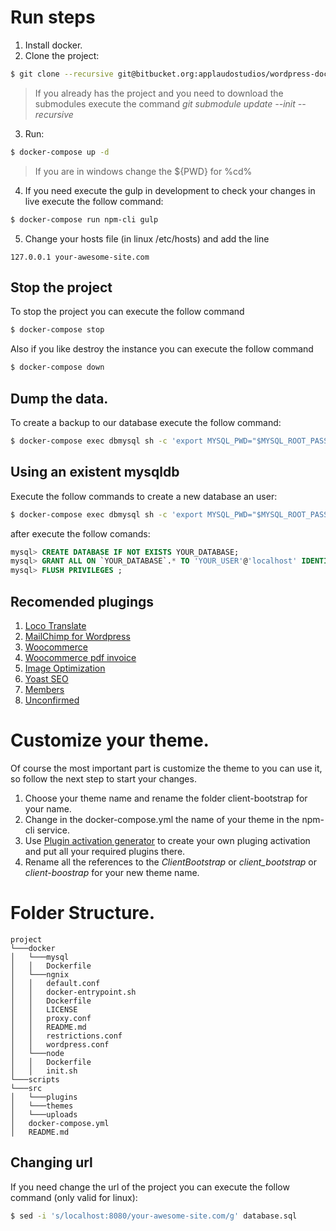 # Run steps
1. Install docker.
2. Clone the project:
```bash
$ git clone --recursive git@bitbucket.org:applaudostudios/wordpress-docker-boilerplate.git your-awesome-site
```
> If you already has the project and you need to download the submodules execute the command *git submodule update --init --recursive*

3. Run:
```bash
$ docker-compose up -d
```
> If you are in windows change the ${PWD} for %cd%

4. If you need execute the gulp in development to check your changes in live execute the follow command:
```bash
$ docker-compose run npm-cli gulp
```

5. Change your hosts file (in linux /etc/hosts) and add the line
```
127.0.0.1 your-awesome-site.com
```

## Stop the project
To stop the project you can execute the follow command
```bash
$ docker-compose stop
```
Also if you like destroy the instance you can execute the follow command
```bash
$ docker-compose down
```

## Dump the data.
To create a backup to our database execute the follow command:
```bash
$ docker-compose exec dbmysql sh -c 'export MYSQL_PWD="$MYSQL_ROOT_PASSWORD";exec mysqldump -uroot site | gzip -9 -c > /docker-entrypoint-initdb.d/database.sql.gz'
```

## Using an existent mysqldb
Execute the follow commands to create a new database an user:
```bash
$ docker-compose exec dbmysql sh -c 'export MYSQL_PWD="$MYSQL_ROOT_PASSWORD"; mysql'
```
after execute the follow comands:
```sql
mysql> CREATE DATABASE IF NOT EXISTS YOUR_DATABASE;
mysql> GRANT ALL ON `YOUR_DATABASE`.* TO 'YOUR_USER'@'localhost' IDENTIFIED BY 'YOUR_PASSWORD';
mysql> FLUSH PRIVILEGES ;
```

## Recomended plugings
1. [Loco Translate](https://wordpress.org/plugins/loco-translate/)
2. [MailChimp for Wordpress](https://wordpress.org/plugins/mailchimp-for-wp/)
3. [Woocommerce](https://woocommerce.com/)
4. [Woocommerce pdf invoice](https://wordpress.org/plugins/woocommerce-pdf-invoices/)
5. [Image Optimization](https://wordpress.org/plugins/wp-smushit/)
6. [Yoast SEO](https://wordpress.org/plugins/wordpress-seo/)
7. [Members](https://wordpress.org/plugins/members/)
8. [Unconfirmed](https://wordpress.org/plugins/unconfirmed/)

# Customize your theme.
Of course the most important part is customize the theme to you can use it, so follow the next step to start your changes.
1. Choose your theme name and rename the folder client-bootstrap for your name.
2. Change in the docker-compose.yml the name of your theme in the npm-cli service.
3. Use [Plugin activation generator](http://tgmpluginactivation.com/download/) to create your own pluging activation and put all your required plugins there.
4. Rename all the references to the *ClientBootstrap* or *client_bootstrap* or *client-boostrap* for your new theme name.

# Folder Structure.
```
project
└───docker
│   └───mysql
│   │   Dockerfile
│   └───ngnix
│   │   default.conf
│   │   docker-entrypoint.sh
│   │   Dockerfile
│   │   LICENSE
│   │   proxy.conf
│   │   README.md
│   │   restrictions.conf
│   │   wordpress.conf
│   └───node
│   │   Dockerfile
│   │   init.sh
└───scripts
└───src
│   └───plugins
│   └───themes
│   └───uploads
│   docker-compose.yml
│   README.md
```

## Changing url
If you need change the url of the project you can execute the follow command (only valid for linux):
```bash
$ sed -i 's/localhost:8080/your-awesome-site.com/g' database.sql
```
